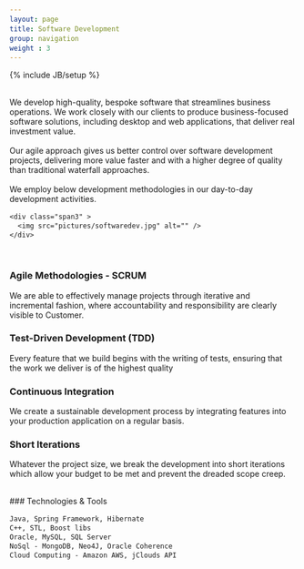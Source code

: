 ```yaml
---
layout: page
title: Software Development
group: navigation
weight : 3
---
```

{% include JB/setup %}

<div class="row">
    <div class="span7">
      <p><br>We develop high-quality, bespoke software that streamlines business operations. We work closely with our clients to produce business-focused software solutions, including desktop and web applications, that deliver real investment value. <br> <br> Our agile approach gives us better control over software development projects, delivering more value faster and with a higher degree of quality than traditional waterfall approaches.<br><br>We employ below development methodologies in our day-to-day development activities.</p>
    </div>

    <div class="span3" >
      <img src="pictures/softwaredev.jpg" alt="" />
    </div>
</div>


<br>

<div>
<div class="row">
  
   <div class="span5">
   <div class="alert alert-success">
      <h3>Agile Methodologies - SCRUM</h3>
      <p>We are able to effectively manage projects through iterative and incremental fashion, where accountability and responsibility are clearly visible to Customer.</p>
   </div>
   </div>
  
   <div class="span5">
   <div class="alert alert-success">
     <h3>Test-Driven Development (TDD)</h3>
     <p>Every feature that we build begins with the writing of tests, ensuring that the work we deliver is of the highest quality</p>
   </div>
   </div>
</div>
   

<div class="row">
   <div class="span5">
   <div class="alert alert-success">
     <h3>Continuous Integration</h3>
     <p>We create a sustainable development process by integrating features into your production application on a regular basis.</p>
   </div>
   </div>

   <div class="span5">
   <div class="alert alert-success">
     <h3>Short Iterations</h3>
     <p>Whatever the project size, we break the development into short iterations which allow your budget to be met and prevent the dreaded scope creep.</p>
   </div>
   </div>
</div>    

</div>    



<br>
### Technologies & Tools
<br>

	Java, Spring Framework, Hibernate
	C++, STL, Boost libs
	Oracle, MySQL, SQL Server
	NoSql - MongoDB, Neo4J, Oracle Coherence
	Cloud Computing - Amazon AWS, jClouds API
